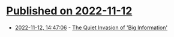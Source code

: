 # [Published on 2022-11-12](index.md)

* [2022-11-12, 14:47:06](https://news.ycombinator.com/item?id=33573537) - [The Quiet Invasion of 'Big Information'](https://www.wired.com/story/big-information-relx-privacy-surveillance-data/)
